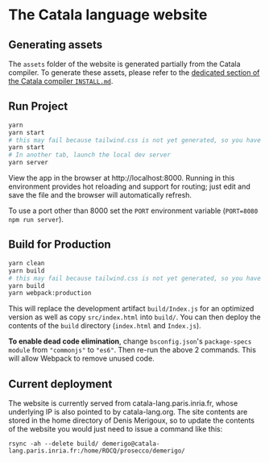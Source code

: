 # The Catala language website

## Generating assets

The `assets` folder of the website is generated partially from the Catala
compiler. To generate these assets, please refer to the [dedicated
section of the Catala compiler `INSTALL.md`](https://github.com/CatalaLang/catala/blob/master/INSTALL.md#generating-website-assets).

## Run Project

```sh
yarn
yarn start
# this may fail because tailwind.css is not yet generated, so you have to do it again
yarn start
# In another tab, launch the local dev server
yarn server
```

View the app in the browser at http://localhost:8000. Running in this environment provides hot reloading and support for routing; just edit and save the file and the browser will automatically refresh.

To use a port other than 8000 set the `PORT` environment variable (`PORT=8080 npm run server`).

## Build for Production

```sh
yarn clean
yarn build
# this may fail because tailwind.css is not yet generated, so you have to do it again
yarn build
yarn webpack:production
```

This will replace the development artifact `build/Index.js` for an optimized version as well as copy `src/index.html` into `build/`. You can then deploy the contents of the `build` directory (`index.html` and `Index.js`).

**To enable dead code elimination**, change `bsconfig.json`'s `package-specs` `module` from `"commonjs"` to `"es6"`. Then re-run the above 2 commands. This will allow Webpack to remove unused code.

## Current deployment

The website is currently served from catala-lang.paris.inria.fr, whose underlying
IP is also pointed to by catala-lang.org. The site contents are stored in the
home directory of Denis Merigoux, so to update the contents of the website
you would just need to issue a command like this:

    rsync -ah --delete build/ demerigo@catala-lang.paris.inria.fr:/home/ROCQ/prosecco/demerigo/
